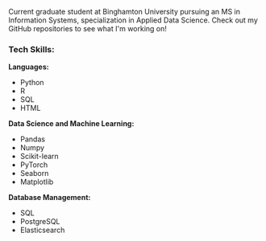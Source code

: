 Current graduate student at Binghamton University pursuing an MS in Information Systems, specialization in Applied Data Science. Check out my GitHub repositories to see what I'm working on!

### Tech Skills:

**Languages:**

- Python
- R
- SQL
- HTML

**Data Science and Machine Learning:**

- Pandas
- Numpy
- Scikit-learn
- PyTorch
- Seaborn
- Matplotlib

**Database Management:**

- SQL
- PostgreSQL
- Elasticsearch
